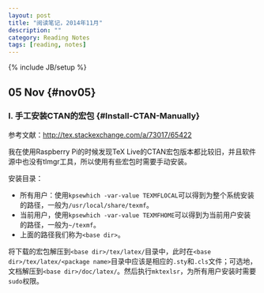 ```yaml
---
layout: post
title: "阅读笔记，2014年11月"
description: ""
category: Reading Notes
tags: [reading, notes]
---
```

{% include JB/setup %}

## 05 Nov {#nov05}

### I. 手工安装CTAN的宏包 {#Install-CTAN-Manually}
参考文献：<http://tex.stackexchange.com/a/73017/65422>

我在使用Raspberry Pi的时候发现TeX Live的CTAN宏包版本都比较旧，并且软件源中也没有tlmgr工具，所以使用有些宏包时需要手动安装。

安装目录：
* 所有用户：使用`kpsewhich -var-value TEXMFLOCAL`可以得到为整个系统安装的路径，一般为`/usr/local/share/texmf`。
* 当前用户，使用`kpsewhich -var-value TEXMFHOME`可以得到为当前用户安装的路径，一般为`~/texmf`。
* 上面的路径我们称为`<base dir>`。

将下载的宏包解压到`<base dir>/tex/latex/`目录中，此时在`<base dir>/tex/latex/<package name>`目录中应该是相应的`.sty`和`.cls`文件；可选地，文档解压到`<base dir>/doc/latex/`。然后执行`mktexlsr`，为所有用户安装时需要`sudo`权限。
